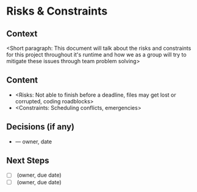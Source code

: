 # Risks & Constraints
## Context
<Short paragraph: This document will talk about the risks and constraints for this project throughout it's runtime and how we as a group will try to mitigate these issues through team problem solving>
## Content
- <Risks: Not able to finish before a deadline, files may get lost or corrupted, coding roadblocks>
- <Constraints: Scheduling conflicts, emergencies>
## Decisions (if any)
- <Decision> — owner, date
## Next Steps
- [ ] <Making sure files save before submission> (owner, due date)
- [ ] <Making sure beforehand if everyone is avalable and finding workarounds if that is not the case> (owner, due date) 
